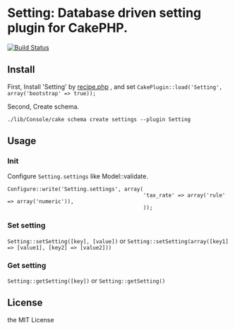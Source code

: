 # Setting: Database driven setting plugin for CakePHP.

[![Build Status](https://secure.travis-ci.org/k1LoW/Setting.png?branch=master)](http://travis-ci.org/k1LoW/Setting)

## Install

First, Install 'Setting' by [recipe.php](https://github.com/k1LoW/recipe) , and set `CakePlugin::load('Setting', array('bootstrap' => true));`

Second, Create schema.

    ./lib/Console/cake schema create settings --plugin Setting

## Usage

### Init

Configure `Setting.settings` like Model::validate.

    Configure::write('Setting.settings', array(
                                               'tax_rate' => array('rule' => array('numeric')),
                                               ));


### Set setting

`Setting::setSetting([key], [value])` or `Setting::setSetting(array([key1] => [value1], [key2] => [value2]))`

### Get setting

`Setting::getSetting([key])` or `Setting::getSetting()`

## License

the MIT License

